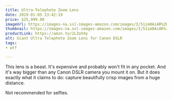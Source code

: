 ```yaml
---
title: Ultra-Telephoto Zoom Lens
date: 2019-01-05 23:42:19
price: $25,999.00
imageUrl: https://images-na.ssl-images-amazon.com/images/I/51im0AiAR%2BL._SX679_.jpg
thumbnail: https://images-na.ssl-images-amazon.com/images/I/51im0AiAR%2BL._SR600,315_.jpg
productLink: https://amzn.to/2LZoV4y
alt: Giant Ultra Telephoto Zoom Lens for Canon DSLR
tags:
- wtf

---
```


This lens is a beast. It's expensive and probably won't fit in any pocket. And it's way bigger than any Canon DSLR camera you mount it on. But it does exactly what it claims to do: capture beautifully crisp images from a huge distance.

Not recommended for selfies.